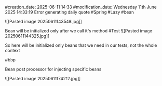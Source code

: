 #creation_date:  2025-06-11 14:33
#modification_date: Wednesday 11th June 2025 14:33:19
Error generating daily quote
#Spring  #Lazy #bean

![[Pasted image 20250611143548.jpg]]

Bean will be initialized only after we call it's method
#Test 
![[Pasted image 20250611144325.jpg]]

So here will be initialized only beans that we need in our tests, not the whole context

#bbp

Bean post processor for injecting specific beans 

![[Pasted image 20250611174212.jpg]]